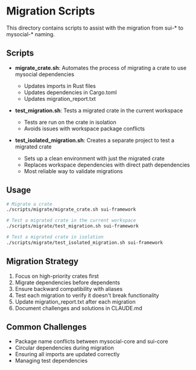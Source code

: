 # Migration Scripts

This directory contains scripts to assist with the migration from sui-* to mysocial-* naming.

## Scripts

- **migrate_crate.sh**: Automates the process of migrating a crate to use mysocial dependencies
  - Updates imports in Rust files
  - Updates dependencies in Cargo.toml
  - Updates migration_report.txt

- **test_migration.sh**: Tests a migrated crate in the current workspace
  - Tests are run on the crate in isolation
  - Avoids issues with workspace package conflicts

- **test_isolated_migration.sh**: Creates a separate project to test a migrated crate
  - Sets up a clean environment with just the migrated crate
  - Replaces workspace dependencies with direct path dependencies
  - Most reliable way to validate migrations

## Usage

```bash
# Migrate a crate
./scripts/migrate/migrate_crate.sh sui-framework

# Test a migrated crate in the current workspace
./scripts/migrate/test_migration.sh sui-framework

# Test a migrated crate in isolation
./scripts/migrate/test_isolated_migration.sh sui-framework
```

## Migration Strategy

1. Focus on high-priority crates first
2. Migrate dependencies before dependents
3. Ensure backward compatibility with aliases
4. Test each migration to verify it doesn't break functionality
5. Update migration_report.txt after each migration
6. Document challenges and solutions in CLAUDE.md

## Common Challenges

- Package name conflicts between mysocial-core and sui-core
- Circular dependencies during migration
- Ensuring all imports are updated correctly
- Managing test dependencies